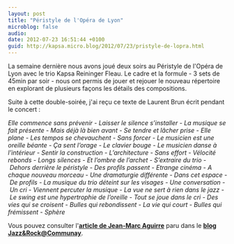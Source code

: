 ```yaml
---
layout: post
title: "Péristyle de l'Opéra de Lyon"
microblog: false
audio: 
date: 2012-07-23 16:51:44 +0100
guid: http://kapsa.micro.blog/2012/07/23/pristyle-de-lopra.html
---
```

La semaine dernière nous avons joué deux soirs au Péristyle de l'Opéra de Lyon avec le trio Kapsa Reininger Fleau. Le cadre et la formule - 3 sets de 45min par soir - nous ont permis de jouer et rejouer le nouveau répertoire en explorant de plusieurs façons les détails des compositions.

Suite à cette double-soirée, j'ai reçu ce texte de Laurent Brun écrit pendant le concert :

<em>Elle commence sans prévenir - Laisser le silence s’installer - La musique se fait présente - Mais déjà là bien avant - Se tendre et lâcher prise - Elle plane - Les tempos se chevauchent - Sans forcer - Le musicien est une oreille béante - Ça sent l’orage - Le clavier bouge - Le musicien danse à l’intérieur - Sentir la construction - L’architecture - Sans effort - Vélocité rebonds - Longs silences - Et l’ombre de l’archet - S’extraire du trio - Dehors derrière le péristyle - Des profils passent - Etrange cinéma - A chaque nouveau morceau - Une dramaturgie différente - Dans cet espace - De profils - La musique du trio déteint sur les visages - Une conversation - Un cri - Viennent percuter la musique - La vue ne sert à rien dans le jazz - Le swing est une hypertrophie de l’oreille - Tout se joue dans le cri - Des vies qui se croisent - Bulles qui rebondissent - La vie qui court - Bulles qui frémissent - Sphère</em>

Vous pouvez consulter l'<a href="http://jeankapsa.com/wp-content/uploads/2012/07/article-jean-marc-aguirre-jazz-rhone-alpes.jpg"><strong>article de Jean-Marc Aguirre</strong></a> paru dans le <a href="http://jazznrockcommunay.blogspot.fr/2012/07/le-trio-sphere-au-peristyle.html" target="_blank"><strong>blog Jazz&Rock@Communay</strong></a>.
